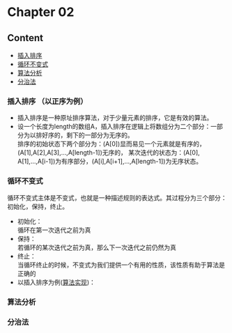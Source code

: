 # Chapter 02

## Content

- [插入排序](###插入排序)
- [循环不变式](###循环不变式)
- [算法分析](###算法分析)
- [分治法](###分治法)

### 插入排序 （以正序为例）
- 插入排序是一种原址排序算法，对于少量元素的排序，它是有效的算法。
- 设一个长度为length的数组A，插入排序在逻辑上将数组分为二个部分：一部分为以排好序的，剩下的一部分为无序的。  
  排序的初始状态下两个部分为：(A\[0\])显而易见一个元素就是有序的，(A\[1\],A\[2\],A\[3\],...,A\[length-1\])无序的，
  某次迭代的状态为：(A\[0\], A\[1\],...,A\[i-1\])为有序部分，(A\[i\],A\[i+1\],...,A\[length-1\])为无序状态。
  
### 循环不变式
循环不变式主体是不变式，也就是一种描述规则的表达式。其过程分为三个部分：初始化，保持，终止。
- 初始化：  
  循环在第一次迭代之前为真
- 保持：  
  若循环的某次迭代之前为真，那么下一次迭代之前仍然为真
- 终止：  
  当循环终止的时候，不变式为我们提供一个有用的性质，该性质有助于算法是正确的
- 以插入排序为例([算法实现](./sort.hpp))：  
  
  
### 算法分析

### 分治法